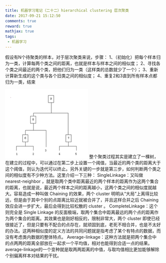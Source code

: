 ```yaml
---
title: 机器学习笔记（二十二）hierarchical clustering 层次聚类
date: 2017-09-21 15:12:50
comments: true
reward: true
mathjax: true
tags: 
 - 机器学习
---
```

假设有N个待聚类的样本，对于层次聚类来说，步骤：
1、（初始化）把每个样本归为一类，计算每两个类之间的距离，也就是样本与样本之间的相似度；
2、寻找各个类之间最近的两个类，把他们归为一类（这样类的总数就少了一个）；
3、重新计算新生成的这个类与各个旧类之间的相似度；
4、重复2和3直到所有样本点都归为一类，结束
<!-- more -->
![](2017-9-21-one/1.png) 
整个聚类过程其实是建立了一棵树，在建立的过程中，可以通过在第二步上设置一个阈值，当最近的两个类的距离大于这个阈值，则认为迭代可以终止。另外关键的一步就是第三步，如何判断两个类之间的相似度有不少种方法。这里介绍一下三种：
SingleLinkage：又叫做 nearest-neighbor ，就是取两个类中距离最近的两个样本的距离作为这两个集合的距离，也就是说，最近两个样本之间的距离越小，这两个类之间的相似度就越大。容易造成一种叫做 Chaining 的效果，两个 cluster 明明从“大局”上离得比较远，但是由于其中个别的点距离比较近就被合并了，并且这样合并之后 Chaining 效应会进一步扩大，最后会得到比较松散的 cluster 。
CompleteLinkage：这个则完全是 Single Linkage 的反面极端，取两个集合中距离最远的两个点的距离作为两个集合的距离。其效果也是刚好相反的，限制非常大，两个 cluster 即使已经很接近了，但是只要有不配合的点存在，就顽固到底，老死不相合并，也是不太好的办法。这两种相似度的定义方法的共同问题就是指考虑了某个有特点的数据，而没有考虑类内数据的整体特点。
Average-linkage：这种方法就是把两个集合中的点两两的距离全部放在一起求一个平均值，相对也能得到合适一点的结果。
average-linkage的一个变种就是取两两距离的中值，与取均值相比更加能够解除个别偏离样本对结果的干扰。
